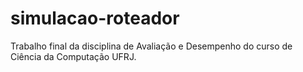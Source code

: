 # simulacao-roteador
Trabalho final da disciplina de Avaliação e Desempenho do curso de Ciência da Computação UFRJ.
